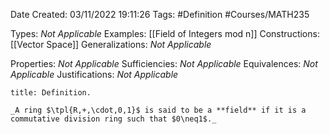 <div class="topSpace"></div>

Date Created: 03/11/2022 19:11:26
Tags: #Definition #Courses/MATH235

Types: _Not Applicable_
Examples: [[Field of Integers mod n]]
Constructions: [[Vector Space]]
Generalizations: _Not Applicable_

Properties: _Not Applicable_
Sufficiencies: _Not Applicable_
Equivalences: _Not Applicable_
Justifications: _Not Applicable_

``` ad-Definition
title: Definition.

_A ring $\tpl{R,+,\cdot,0,1}$ is said to be a **field** if it is a commutative division ring such that $0\neq1$._

```
